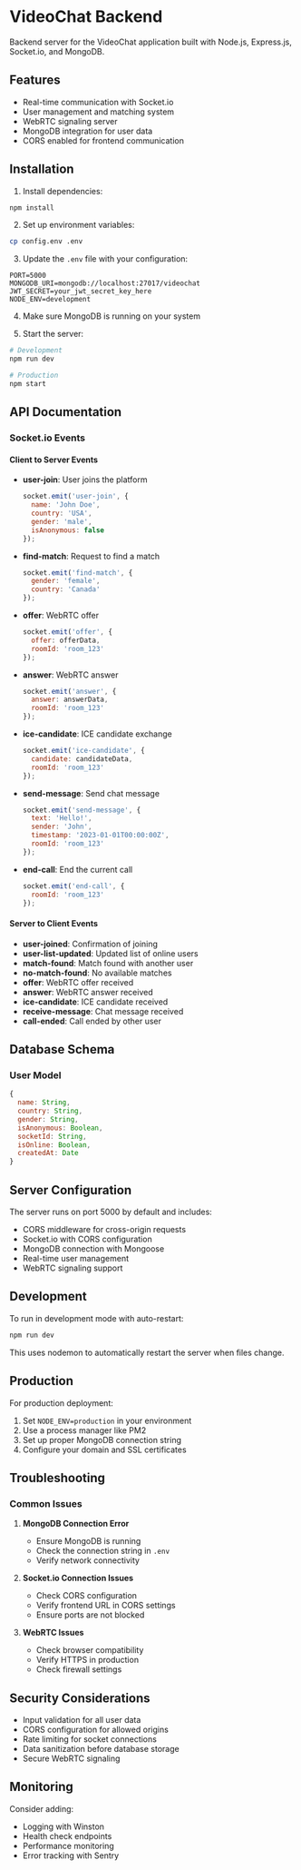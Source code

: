# VideoChat Backend

Backend server for the VideoChat application built with Node.js, Express.js, Socket.io, and MongoDB.

## Features

- Real-time communication with Socket.io
- User management and matching system
- WebRTC signaling server
- MongoDB integration for user data
- CORS enabled for frontend communication

## Installation

1. Install dependencies:
```bash
npm install
```

2. Set up environment variables:
```bash
cp config.env .env
```

3. Update the `.env` file with your configuration:
```env
PORT=5000
MONGODB_URI=mongodb://localhost:27017/videochat
JWT_SECRET=your_jwt_secret_key_here
NODE_ENV=development
```

4. Make sure MongoDB is running on your system

5. Start the server:
```bash
# Development
npm run dev

# Production
npm start
```

## API Documentation

### Socket.io Events

#### Client to Server Events

- **user-join**: User joins the platform
  ```javascript
  socket.emit('user-join', {
    name: 'John Doe',
    country: 'USA',
    gender: 'male',
    isAnonymous: false
  });
  ```

- **find-match**: Request to find a match
  ```javascript
  socket.emit('find-match', {
    gender: 'female',
    country: 'Canada'
  });
  ```

- **offer**: WebRTC offer
  ```javascript
  socket.emit('offer', {
    offer: offerData,
    roomId: 'room_123'
  });
  ```

- **answer**: WebRTC answer
  ```javascript
  socket.emit('answer', {
    answer: answerData,
    roomId: 'room_123'
  });
  ```

- **ice-candidate**: ICE candidate exchange
  ```javascript
  socket.emit('ice-candidate', {
    candidate: candidateData,
    roomId: 'room_123'
  });
  ```

- **send-message**: Send chat message
  ```javascript
  socket.emit('send-message', {
    text: 'Hello!',
    sender: 'John',
    timestamp: '2023-01-01T00:00:00Z',
    roomId: 'room_123'
  });
  ```

- **end-call**: End the current call
  ```javascript
  socket.emit('end-call', {
    roomId: 'room_123'
  });
  ```

#### Server to Client Events

- **user-joined**: Confirmation of joining
- **user-list-updated**: Updated list of online users
- **match-found**: Match found with another user
- **no-match-found**: No available matches
- **offer**: WebRTC offer received
- **answer**: WebRTC answer received
- **ice-candidate**: ICE candidate received
- **receive-message**: Chat message received
- **call-ended**: Call ended by other user

## Database Schema

### User Model
```javascript
{
  name: String,
  country: String,
  gender: String,
  isAnonymous: Boolean,
  socketId: String,
  isOnline: Boolean,
  createdAt: Date
}
```

## Server Configuration

The server runs on port 5000 by default and includes:

- CORS middleware for cross-origin requests
- Socket.io with CORS configuration
- MongoDB connection with Mongoose
- Real-time user management
- WebRTC signaling support

## Development

To run in development mode with auto-restart:
```bash
npm run dev
```

This uses nodemon to automatically restart the server when files change.

## Production

For production deployment:
1. Set `NODE_ENV=production` in your environment
2. Use a process manager like PM2
3. Set up proper MongoDB connection string
4. Configure your domain and SSL certificates

## Troubleshooting

### Common Issues

1. **MongoDB Connection Error**
   - Ensure MongoDB is running
   - Check the connection string in `.env`
   - Verify network connectivity

2. **Socket.io Connection Issues**
   - Check CORS configuration
   - Verify frontend URL in CORS settings
   - Ensure ports are not blocked

3. **WebRTC Issues**
   - Check browser compatibility
   - Verify HTTPS in production
   - Check firewall settings

## Security Considerations

- Input validation for all user data
- CORS configuration for allowed origins
- Rate limiting for socket connections
- Data sanitization before database storage
- Secure WebRTC signaling

## Monitoring

Consider adding:
- Logging with Winston
- Health check endpoints
- Performance monitoring
- Error tracking with Sentry
